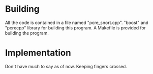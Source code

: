 Building
========
All the code is contained in a file named "pcre\_snort.cpp".
"boost" and "pcrecpp" library for building this program.
A Makefile is provided for building the program.

Implementation
==============
Don't have much to say as of now. Keeping fingers crossed.
